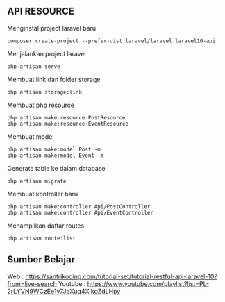 ## API RESOURCE

Menginstal project laravel baru
```
composer create-project --prefer-dist laravel/laravel laravel10-api
```

Menjalankan project laravel
```
php artisan serve
```

Membuat link dan folder storage
```
php artisan storage:link
```

Membuat php resource
```
php artisan make:resource PostResource
php artisan make:resource EventResource
```

Membuat model
```
php artisan make:model Post -m
php artisan make:model Event -m
```

Generate table ke dalam database

```
php artisan migrate
```

Membuat kontroller baru
```
php artisan make:controller Api/PostController
php artisan make:controller Api/EventController
```

Menampilkan daftar routes
```
php artisan route:list
```

## Sumber Belajar

Web : https://santrikoding.com/tutorial-set/tutorial-restful-api-laravel-10?from=live-search
Youtube : https://www.youtube.com/playlist?list=PL-2rLYVN9WCzEe1v7JaXuq4XIkqZdLHpy